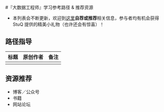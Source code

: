 #『大数据工程师』学习参考路径 & 推荐资源
- 本列表会不断更新，欢迎到[这里]()**自荐或推荐**相关信息，参与者均有机会获得 StuQ 提供的精美小礼物（也许还会有惊喜）！

## 路径指导

|标题|原创作者|备注|
|------|------------|------|
|||

## 资源推荐

- 博客／公众号
- 书籍
- 网站论坛


